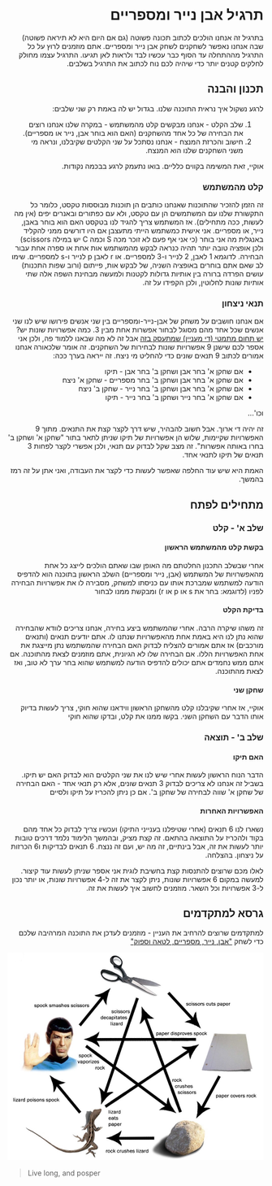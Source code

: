 <div dir="rtl">

# תרגיל אבן נייר ומספריים

בתרגיל זה אנחנו הולכים לכתוב תכונה פשוטה (גם אם היום היא לא תיראה פשוטה) שבה אנחנו נאפשר לשחקנים לשחק אבן נייר ומספריים. אתם מוזמנים לרוץ על כל התרגיל מההתחלה עד הסוף כבר עכשיו לבד ולראות לאן תגיעו. התרגיל עצמו מחולק לחלקים קטנים יותר כדי שיהיה לכם נוח לכתוב את התרגיל בשלבים.

## תכנון והבנה
לרגע נשקול איך נראית התוכנה שלנו. בגדול יש לה באמת רק שני שלבים:
1. שלב הקלט - אנחנו מבקשים קלט מהמשתמש - במקרה שלנו אנחנו רוצים את הבחירה של כל אחד מהשחקנים (האם הוא בוחר אבן, נייר  או מספריים).
2. חישוב והכרזת המנצח - אנחנו נסתכל על שני הקלטים שקיבלנו, ונראה מי משני השחקנים שלנו הוא המנצח.

אוקיי, זאת המשימה בקווים כלליים. בואו נתעמק לרגע בבכמה נקודות.

### קלט מהמשתמש
זה הזמן להזכיר שהתוכנות שאנחנו כותבים הן תוכנות מבוססות טקסט, כלומר כל התקשורת שלנו עם המשתמשים הן עם טקסט, ולא עם כפתורים ובאנרים יפים (אין מה לעשות, ככה מתחילים). אז המשתמש צריך להגיד לנו בטקסט האם הוא בוחר באבן, נייר, או מספריים. אני אישית כמשתמש הייתי מתעצבן אם היו דורשים ממני להקליד באנגלית מה אני בוחר (כי אני אף פעם לא זוכר מכה S וכמה C יש במילה scissors) ולכן אופציה טובה יותר תהיה כנראה לבקש מהמשתמש אות אחת או ספרה אחת עבור הבחירה. לדוגמא 1 לאבן, 2 לנייר ו-3 למספריים. או r לאבן p לנייר ו-s למספריים. שימו לב שאם אתם בוחרים באופציה השניה, של לבקש אות, פייתום (ורוב שפות התכנות) עושים הפרדה ברורה בין אותיות גדולות לקטנות ולמעשה מבחינת השפה אלה שתי אותיות שונות לחלוטין, ולכן הקפידו על זה.

### תנאי ניצחון
אם אנחנו חושבים על משחק של אבן-נייר-ומספריים בין שני אנשים פירושו שיש לנו שני אנשים שכל אחד מהם מסוגל לבחור אפשרות אחת מבין 3. כמה אפשרויות שונות יש? [יש תחום מתמטי (די מעניין) שמתעסק בזה](https://he.wikipedia.org/wiki/%D7%A7%D7%95%D7%9E%D7%91%D7%99%D7%A0%D7%98%D7%95%D7%A8%D7%99%D7%A7%D7%94#%D7%97%D7%9C%D7%99%D7%A4%D7%95%D7%AA) אבל זה לא מה שבאנו ללמוד פה, ולכן אני אספר לכם שישנן 9 אפשרויות שונות לבחירות של השחקנים. זה אומר שלכאורה אנחנו אמורים לכתוב 9 תנאים שונים כדי להחליט מי ניצח. זה ייראה בערך ככה:

* אם שחקן א' בחר אבן ושחקן ב' בחר אבן - תיקו
* אם שחקן א' בחר אבן ושחקן ב' בחר מספריים - שחקן א' ניצח
* אם שחקן א' בחר אבן ושחקן ב' בחר נייר - שחקן ב' ניצח
* אם שחקן א' בחר נייר ושחקן ב' בחר נייר - תיקו

וכו'...

זה יהיה די ארוך. אבל חשוב להבהיר, שיש דרך לקצר קצת את התנאים. מתוך 9 האפשרויות שקיימות, שלוש הן אפשרויות של תיקו שניתן לתאר בתור "שחקן א' ושחקן ב' בחרו באותה אפשרות". זה מצב שקל לבדוק עם תנאי, ולכן אפשרי לקצר לפחות 3 תנאים של תיקו לתנאי אחד.

האמת היא שיש עוד החלפה שאפשר לעשות כדי לקצר את העבודה, ואני אתן על זה רמז בהמשך.

## מתחילים לפתח
### שלב א' - קלט

#### בקשת קלט מהמשתמש הראשון
אחרי שבשלב התכנון החלטתם מה האופן שבו שאתם הולכים לייצג כל אחת מהאפשרויות של המשתמש (אבן, נייר ומספריים) השלב הראשון בתוכנה הוא להדפיס הודעה למשתמש שמברכת אותו עם כניסתו למשחק, מסבירה לו את אפשרויות הבחירה לפניו (לדוגמא: בחר את s או p או r) ומבקשת ממנו לבחור

#### בדיקת הקלט
זה משהו שיקרה הרבה. אחרי שהמשתמש ביצע בחירה, אנחנו צריכים לוודא שהבחירה שהוא נתן לנו היא באמת אחת מהאפשרויות שנתנו לו. אתם יודעים תנאים (ותנאים מורכבים) אז אתם אמורים להצליח לבדוק האם הבחירה שהמשתמש נתן מייצגת את אחת האפשרויות הללו. אם הבחירה שלו לא הגיונית, אתם מוזמנים לצאת מהתוכנה. אם אתם ממש נחמדים אתם יכולים להדפיס הודעה למשתמש שהוא בחר ערך לא טוב, ואז לצאת מהתוכנה.

#### שחקן שני
אוקיי, אז אחרי שקיבלנו קלט מהשחקן הראשון ווידאנו שהוא חוקי, צריך לעשות בדיוק אותו הדבר עם השחקן השני. בקשו ממנו את קלט, ובדקו שהוא חוקי

### שלב ב' - תוצאה

#### האם תיקו
הדבר הנוח הראשון לעשות אחרי שיש לנו את שני הקלטים הוא לבדוק האם יש תיקו. בשביל זה אנחנו לא צריכים לבדוק 3 תנאים שונים, אלא רק תנאי אחד - האם הבחירה של שחקן א' שווה לבחירה של שחקן ב'. אם כן ניתן להכריז על תיקו ולסיים

#### האפשרויות האחרות
נשארו לנו 6 תנאים (אחרי שטיפלנו בענייני התיקו) ועכשיו צריך לבדוק כל אחד מהם בקוד ולהכריז על התוצאה בהתאם. זה קצת מציק, ובהמשך הלימוד נלמד דרכים טובות יותר לעשות את זה, אבל בינתיים, זה מה יש, ועם זה ננצח. 6 תנאים לבדיקות ו6 הכרזות על ניצחון. בהצלחה.

לאלו מכם שרוצים להתנסות קצת בחשיבת לוגית אני אספר שניתן לעשות עוד קיצור. למעשה במקום 6 אפשרויות שונות, ניתן לקצר את זה ל-4 אפשרויות שונות, או יותר נכון ל-3 אפשרויות וכל השאר. מוזמנים לחשוב איך לעשות את זה.

## גרסא למתקדמים
למתקדמים שרוצים להרחיב את העניין - מוזמנים לעדכן את התוכנה המרהיבה שלכם כדי לשחק ["אבן, נייר, מספריים, לטאה וספוק"](https://bigbangtheory.fandom.com/wiki/Rock,_Paper,_Scissors,_Lizard,_Spock)

![Rock paper scissors lizard spock](./rpsls_rules.jpg)


</div>

> Live long, and posper